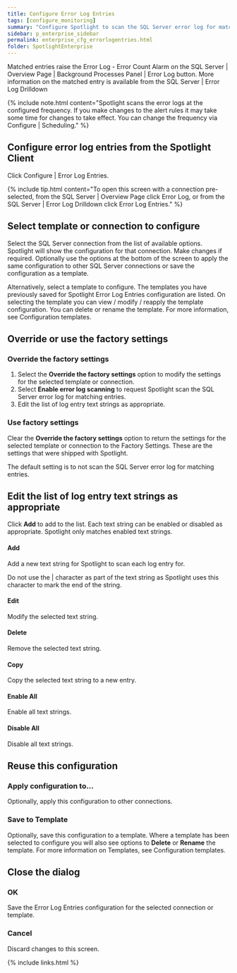 ```yaml
---
title: Configure Error Log Entries
tags: [configure_monitoring]
summary: "Configure Spotlight to scan the SQL Server error log for matching entries."
sidebar: p_enterprise_sidebar
permalink: enterprise_cfg_errorlogentries.html
folder: SpotlightEnterprise
---
```




Matched entries raise the Error Log - Error Count Alarm on the SQL Server \| Overview Page \| Background Processes Panel \| Error Log button. More information on the matched entry is available from the SQL Server \| Error Log Drilldown

{% include note.html content="Spotlight scans the error logs at the configured frequency. If you make changes to the alert rules it may take some time for changes to take effect. You can change the frequency via Configure \| Scheduling." %}


## Configure error log entries from the Spotlight Client

Click Configure \| Error Log Entries.

{% include tip.html content="To open this screen with a connection pre-selected, from the SQL Server \| Overview Page click Error Log, or from the SQL Server \| Error Log Drilldown click Error Log Entries." %}

## Select template or connection to configure

Select the SQL Server connection from the list of available options. Spotlight will show the configuration for that connection. Make changes if required. Optionally use the options at the bottom of the screen to apply the same configuration to other SQL Server connections or save the configuration as a template.

Alternatively, select a template to configure. The templates you have previously saved for Spotlight Error Log Entries configuration are listed. On selecting the template you can view / modify / reapply the template configuration. You can delete or rename the template. For more information, see Configuration templates.

## Override or use the factory settings

### Override the factory settings

1. Select the **Override the factory settings** option to modify the settings for the selected template or connection.
2. Select **Enable error log scanning** to request Spotlight scan the SQL Server error log for matching entries.
3. Edit the list of log entry text strings as appropriate.

### Use factory settings

Clear the **Override the factory settings** option to return the settings for the selected template or connection to the Factory Settings. These are the settings that were shipped with Spotlight.

The default setting is to not scan the SQL Server error log for matching entries.


## Edit the list of log entry text strings as appropriate

Click **Add** to add to the list. Each text string can be enabled or disabled as appropriate. Spotlight only matches enabled text strings.

#### Add

Add a new text string for Spotlight to scan each log entry for.

Do not use the \| character as part of the text string as Spotlight uses this character to mark the end of the string.

#### Edit

Modify the selected text string.

#### Delete

Remove the selected text string.

#### Copy

Copy the selected text string to a new entry.

#### Enable All

Enable all text strings.

#### Disable All

Disable all text strings.


## Reuse this configuration

### Apply configuration to…  

Optionally, apply this configuration to other connections.

### Save to Template  

Optionally, save this configuration to a template. Where a template has been selected to configure you will also see options to **Delete** or **Rename** the template. For more information on Templates, see Configuration templates.

## Close the dialog

### OK

Save the Error Log Entries configuration for the selected connection or template.

### Cancel

Discard changes to this screen.

{% include links.html %}
